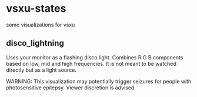 # vsxu-states
some visualizations for vsxu

## disco_lightning

Uses your monitor as a flashing disco light. Combines R G B components based on low, mid and high frequencies. It is not meant to be watched directly but as a light source.

WARNING: This visualization may potentially trigger seizures for people with photosensitive epilepsy. Viewer discretion is advised.
